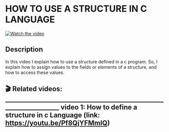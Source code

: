 # HOW TO USE A STRUCTURE IN C LANGUAGE

[![Watch the video](https://img.youtube.com/vi/mb77pA7MLj8/hqdefault.jpg)](https://youtu.be/mb77pA7MLj8)

## Description

  

In this video I explain how to use a structure defined in a c program. So, I explain how to assign values to the fields or elements of a structure, and how to access these values.


  🎬 Related videos:  ___________________________________________________________________
video 1: How to define a structure in c Language (link:   https://youtu.be/Pf8QjYFMmlQ)
--------------------------------------------------------------------------------------------------------------------------------------------

